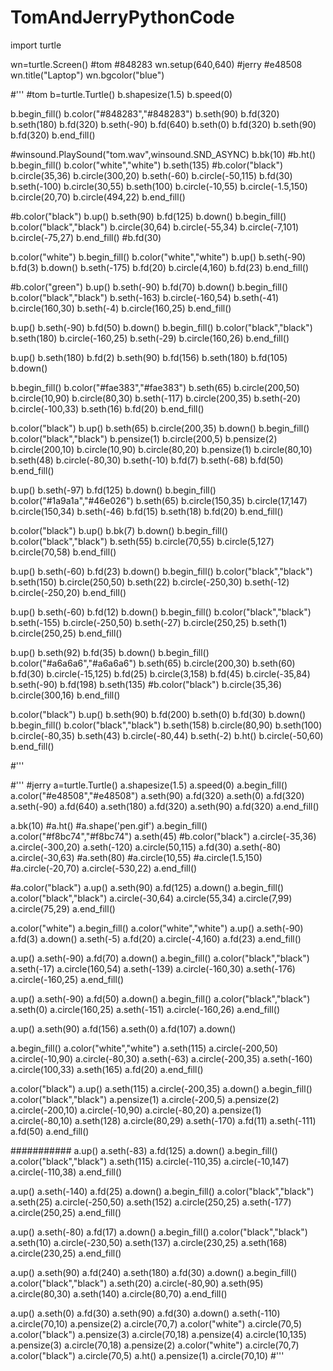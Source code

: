 # TomAndJerryPythonCode

import turtle

wn=turtle.Screen()           #tom   #848283
wn.setup(640,640)           #jerry #e48508
wn.title("Laptop")
wn.bgcolor("blue")

#'''
#tom
b=turtle.Turtle()
b.shapesize(1.5)
b.speed(0)


b.begin_fill()
b.color("#848283","#848283")
b.seth(90)
b.fd(320)
b.seth(180)
b.fd(320)
b.seth(-90)
b.fd(640)
b.seth(0)
b.fd(320)
b.seth(90)
b.fd(320)
b.end_fill()

#winsound.PlaySound("tom.wav",winsound.SND_ASYNC)
b.bk(10)
#b.ht()
b.begin_fill()
b.color("white","white")
b.seth(135)
#b.color("black")
b.circle(35,36)
b.circle(300,20)
b.seth(-60)
b.circle(-50,115)
b.fd(30)
b.seth(-100)
b.circle(30,55)
b.seth(100)
b.circle(-10,55)
b.circle(-1.5,150)
b.circle(20,70)
b.circle(494,22)
b.end_fill()

#b.color("black")
b.up()
b.seth(90)
b.fd(125)
b.down()
b.begin_fill()
b.color("black","black")
b.circle(30,64)
b.circle(-55,34)
b.circle(-7,101)
b.circle(-75,27)
b.end_fill()
#b.fd(30)

b.color("white")
b.begin_fill()
b.color("white","white")
b.up()
b.seth(-90)
b.fd(3)
b.down()
b.seth(-175)
b.fd(20)
b.circle(4,160)
b.fd(23)
b.end_fill()

#b.color("green")
b.up()
b.seth(-90)
b.fd(70)
b.down()
b.begin_fill()
b.color("black","black")
b.seth(-163)
b.circle(-160,54)
b.seth(-41)
b.circle(160,30)
b.seth(-4)
b.circle(160,25)
b.end_fill()

b.up()
b.seth(-90)
b.fd(50)
b.down()
b.begin_fill()
b.color("black","black")
b.seth(180)
b.circle(-160,25)
b.seth(-29)
b.circle(160,26)
b.end_fill()

b.up()
b.seth(180)
b.fd(2)
b.seth(90)
b.fd(156)
b.seth(180)
b.fd(105)
b.down()

b.begin_fill()
b.color("#fae383","#fae383")
b.seth(65)
b.circle(200,50)
b.circle(10,90)
b.circle(80,30)
b.seth(-117)
b.circle(200,35)
b.seth(-20)
b.circle(-100,33)
b.seth(16)
b.fd(20)
b.end_fill()

b.color("black")
b.up()
b.seth(65)
b.circle(200,35)
b.down()
b.begin_fill()
b.color("black","black")
b.pensize(1)
b.circle(200,5)
b.pensize(2)
b.circle(200,10)
b.circle(10,90)
b.circle(80,20)
b.pensize(1)
b.circle(80,10)
b.seth(48)
b.circle(-80,30)
b.seth(-10)
b.fd(7)
b.seth(-68)
b.fd(50)
b.end_fill()

b.up()
b.seth(-97)
b.fd(125)
b.down()
b.begin_fill()
b.color("#1a9a1a","#46e026")
b.seth(65)
b.circle(150,35)
b.circle(17,147)
b.circle(150,34)
b.seth(-46)
b.fd(15)
b.seth(18)
b.fd(20)
b.end_fill()

b.color("black")
b.up()
b.bk(7)
b.down()
b.begin_fill()
b.color("black","black")
b.seth(55)
b.circle(70,55)
b.circle(5,127)
b.circle(70,58)
b.end_fill()

b.up()
b.seth(-60)
b.fd(23)
b.down()
b.begin_fill()
b.color("black","black")
b.seth(150)
b.circle(250,50)
b.seth(22)
b.circle(-250,30)
b.seth(-12)
b.circle(-250,20)
b.end_fill()

b.up()
b.seth(-60)
b.fd(12)
b.down()
b.begin_fill()
b.color("black","black")
b.seth(-155)
b.circle(-250,50)
b.seth(-27)
b.circle(250,25)
b.seth(1)
b.circle(250,25)
b.end_fill()

b.up()
b.seth(92)
b.fd(35)
b.down()
b.begin_fill()
b.color("#a6a6a6","#a6a6a6")
b.seth(65)
b.circle(200,30)
b.seth(60)
b.fd(30)
b.circle(-15,125)
b.fd(25)
b.circle(3,158)
b.fd(45)
b.circle(-35,84)
b.seth(-90)
b.fd(198)
b.seth(135)
#b.color("black")
b.circle(35,36)
b.circle(300,16)
b.end_fill()

b.color("black")
b.up()
b.seth(90)
b.fd(200)
b.seth(0)
b.fd(30)
b.down()
b.begin_fill()
b.color("black","black")
b.seth(158)
b.circle(80,90)
b.seth(100)
b.circle(-80,35)
b.seth(43)
b.circle(-80,44)
b.seth(-2)
b.ht()
b.circle(-50,60)
b.end_fill()

#'''








#'''
#jerry
a=turtle.Turtle()
a.shapesize(1.5)
a.speed(0)
a.begin_fill()
a.color("#e48508","#e48508")
a.seth(90)
a.fd(320)
a.seth(0)
a.fd(320)
a.seth(-90)
a.fd(640)
a.seth(180)
a.fd(320)
a.seth(90)
a.fd(320)
a.end_fill()

a.bk(10)
#a.ht()
#a.shape('pen.gif')
a.begin_fill()
a.color("#f8bc74","#f8bc74")
a.seth(45)
#b.color("black")
a.circle(-35,36)
a.circle(-300,20)
a.seth(-120)
a.circle(50,115)
a.fd(30)
a.seth(-80)
a.circle(-30,63)
#a.seth(80)
#a.circle(10,55)
#a.circle(1.5,150)
#a.circle(-20,70)
a.circle(-530,22)
a.end_fill()

#a.color("black")
a.up()
a.seth(90)
a.fd(125)
a.down()
a.begin_fill()
a.color("black","black")
a.circle(-30,64)
a.circle(55,34)
a.circle(7,99)
a.circle(75,29)
a.end_fill()

a.color("white")
a.begin_fill()
a.color("white","white")
a.up()
a.seth(-90)
a.fd(3)
a.down()
a.seth(-5)
a.fd(20)
a.circle(-4,160)
a.fd(23)
a.end_fill()


a.up()
a.seth(-90)
a.fd(70)
a.down()
a.begin_fill()
a.color("black","black")
a.seth(-17)
a.circle(160,54)
a.seth(-139)
a.circle(-160,30)
a.seth(-176)
a.circle(-160,25)
a.end_fill()

a.up()
a.seth(-90)
a.fd(50)
a.down()
a.begin_fill()
a.color("black","black")
a.seth(0)
a.circle(160,25)
a.seth(-151)
a.circle(-160,26)
a.end_fill()

a.up()
a.seth(90)
a.fd(156)
a.seth(0)
a.fd(107)
a.down()

a.begin_fill()
a.color("white","white")
a.seth(115)
a.circle(-200,50)
a.circle(-10,90)
a.circle(-80,30)
a.seth(-63)
a.circle(-200,35)
a.seth(-160)
a.circle(100,33)
a.seth(165)
a.fd(20)
a.end_fill()

a.color("black")
a.up()
a.seth(115)
a.circle(-200,35)
a.down()
a.begin_fill()
a.color("black","black")
a.pensize(1)
a.circle(-200,5)
a.pensize(2)
a.circle(-200,10)
a.circle(-10,90)
a.circle(-80,20)
a.pensize(1)
a.circle(-80,10)
a.seth(128)
a.circle(80,29)
a.seth(-170)
a.fd(11)
a.seth(-111)
a.fd(50)
a.end_fill()

###########
a.up()
a.seth(-83)
a.fd(125)
a.down()
a.begin_fill()
a.color("black","black")
a.seth(115)
a.circle(-110,35)
a.circle(-10,147)
a.circle(-110,38)
a.end_fill()


a.up()
a.seth(-140)
a.fd(25)
a.down()
a.begin_fill()
a.color("black","black")
a.seth(25)
a.circle(-250,50)
a.seth(152)
a.circle(250,25)
a.seth(-177)
a.circle(250,25)
a.end_fill()

a.up()
a.seth(-80)
a.fd(17)
a.down()
a.begin_fill()
a.color("black","black")
a.seth(10)
a.circle(-230,50)
a.seth(137)
a.circle(230,25)
a.seth(168)
a.circle(230,25)
a.end_fill()

a.up()
a.seth(90)
a.fd(240)
a.seth(180)
a.fd(30)
a.down()
a.begin_fill()
a.color("black","black")
a.seth(20)
a.circle(-80,90)
a.seth(95)
a.circle(80,30)
a.seth(140)
a.circle(80,70)
a.end_fill()


a.up()
a.seth(0)
a.fd(30)
a.seth(90)
a.fd(30)
a.down()
a.seth(-110)
a.circle(70,10)
a.pensize(2)
a.circle(70,7)
a.color("white")
a.circle(70,5)
a.color("black")
a.pensize(3)
a.circle(70,18)
a.pensize(4)
a.circle(10,135)
a.pensize(3)
a.circle(70,18)
a.pensize(2)
a.color("white")
a.circle(70,7)
a.color("black")
a.circle(70,5)
a.ht()
a.pensize(1)
a.circle(70,10)
#'''
